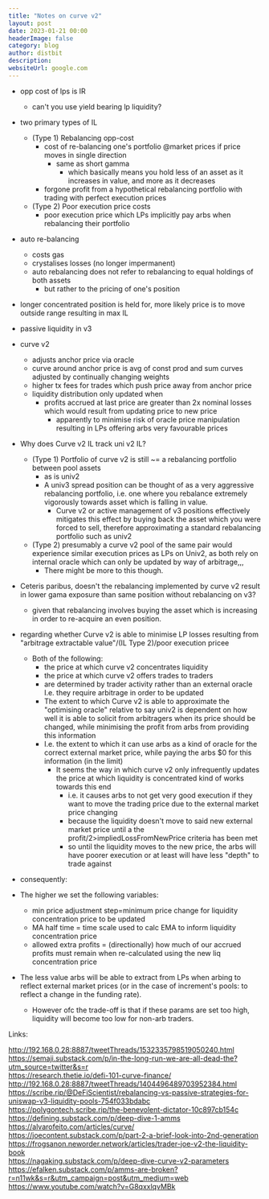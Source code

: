 ```yaml
---
title: "Notes on curve v2"
layout: post
date: 2023-01-21 00:00
headerImage: false
category: blog
author: distbit
description:
websiteUrl: google.com
---
```


- opp cost of lps is IR
	- can't you use yield bearing lp liquidity?
- two primary types of IL
	- (Type 1) Rebalancing opp-cost
		- cost of re-balancing one's portfolio @market prices if price moves in single direction
			-  same as short gamma
				- which basically means you hold less of an asset as it increases in value, and more as it decreases
		- forgone profit from a hypothetical rebalancing portfolio with trading with perfect execution prices
	- (Type 2) Poor execution price costs
		- poor execution price which LPs implicitly pay arbs when rebalancing their portfolio
- auto re-balancing
	- costs gas
	- crystalises losses (no longer impermanent)
	- auto rebalancing does not refer to rebalancing to equal holdings of both assets
		- but rather to the pricing of one's position
- longer concentrated position is held for, more likely price is to move outside range resulting in max IL
- passive liquidity in v3 
- curve v2
	- adjusts anchor price via oracle
	- curve around anchor price is avg of const prod and sum curves adjusted by continually changing weights
	- higher tx fees for trades which push price away from anchor price
	- liquidity distribution only updated when 
		- profits accrued at last price are greater than 2x nominal losses which would result from updating price to new price
			- apparently to minimise risk of oracle price manipulation resulting in LPs offering arbs very favourable prices 
- Why does Curve v2 IL track uni v2 IL?
	- (Type 1) Portfolio of curve v2 is still ~= a rebalancing portfolio between pool assets
		- as is univ2
		- A univ3 spread position can be thought of as a very aggressive rebalancing portfolio, i.e. one where you rebalance extremely vigorously towards asset which is falling in value.
			- Curve v2 or active management of v3 positions effectively mitigates this effect by buying back the asset which you were forced to sell, therefore approximating a standard rebalancing portfolio such as univ2
	- (Type 2) presumably a curve v2 pool of the same pair would experience similar execution prices as LPs on Univ2, as both rely on internal oracle which can only be updated by way of arbitrage,,,
		- There might be more to this though.
- Ceteris paribus, doesn't the rebalancing implemented by curve v2 result in lower gama exposure than same position without rebalancing on v3?
	- given that rebalancing involves buying the asset which is increasing in order to re-acquire an even position.


- regarding whether Curve v2 is able to minimise LP losses resulting from "arbitrage extractable value"/(IL Type 2)/poor execution pricee
	- Both of the following:
		- the price at which curve v2 concentrates liquidity
		- the price at which curve v2 offers trades to traders
		- are determined by trader activity rather than an external oracle I.e. they require arbitrage in order to be updated
		- The extent to which Curve v2 is able to approximate the "optimising oracle" relative to say univ2 is dependent on how well it is able to solicit from arbitragers when its price should be changed, while minimising the profit from arbs from providing this information
		- I.e. the extent to which it can use arbs as a kind of oracle for the correct external market price, while paying the arbs $0 for this information (in the limit)
			- It seems the way in which curve v2 only infrequently updates the price at which liquidity is concentrated kind of works towards this end
				- i.e. it causes arbs to not get very good execution if they want to move the trading price due to the external market price changing
				- because the liquidity doesn't move to said new external market price until a the profit/2>impliedLossFromNewPrice criteria has been met
				- so until the liquidity moves to the new price, the arbs will have poorer execution or at least will have less "depth" to trade against
- consequently:
- The higher we set the following variables:
	- min price adjustment step=minimum price change for liquidity concentration price to be updated
	- MA half time = time scale used to calc EMA to inform liquidity concentration price
	- allowed extra profits = (directionally) how much of our accrued profits must remain when re-calculated using the new liq concentration price
- The less value arbs will be able to extract from LPs when arbing to reflect external market prices (or in the case of increment's pools: to reflect a change in the funding rate).
	- However ofc the trade-off is that if these params are set too high, liquidity will become too low for non-arb traders.



Links:

http://192.168.0.28:8887/tweetThreads/1532335798519050240.html  
https://semaji.substack.com/p/in-the-long-run-we-are-all-dead-the?utm_source=twitter&s=r  
https://research.thetie.io/defi-101-curve-finance/  
http://192.168.0.28:8887/tweetThreads/1404496489703952384.html  
https://scribe.rip/@DeFiScientist/rebalancing-vs-passive-strategies-for-uniswap-v3-liquidity-pools-754f033bdabc  
https://polygontech.scribe.rip/the-benevolent-dictator-10c897cb154c  
https://defining.substack.com/p/deep-dive-1-amms  
https://alvarofeito.com/articles/curve/  
https://joecontent.substack.com/p/part-2-a-brief-look-into-2nd-generation  
https://frogsanon.neworder.network/articles/trader-joe-v2-the-liquidity-book  
https://nagaking.substack.com/p/deep-dive-curve-v2-parameters  
https://efalken.substack.com/p/amms-are-broken?r=n11wk&s=r&utm_campaign=post&utm_medium=web  
https://www.youtube.com/watch?v=G8qxxlqvMBk